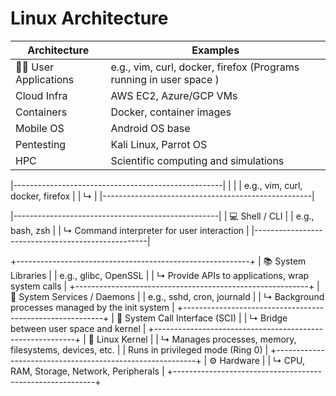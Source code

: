 # Linux Architecture



| Architecture | Examples |
|----------|----------|
| 🧑‍💻 User Applications | e.g., vim, curl, docker, firefox (Programs running in user space ) |
| Cloud Infra | AWS EC2, Azure/GCP VMs |
| Containers | Docker, container images |
| Mobile OS | Android OS base |
| Pentesting | Kali Linux, Parrot OS |
| HPC | Scientific computing and simulations |

|----------------------------------------------------|
|                   |
| e.g., vim, curl, docker, firefox                   |
| ↳                   |
|----------------------------------------------------|

|---------------------------------------------------|
| 💻 Shell / CLI                                   | 
| e.g., bash, zsh                                  |
| ↳ Command interpreter for user interaction        |
|---------------------------------------------------|

+----------------------------------------------------------+
| 📚 System Libraries                                       |
| e.g., glibc, OpenSSL                                      |
| ↳ Provide APIs to applications, wrap system calls        |
+----------------------------------------------------------+
| 👤 System Services / Daemons                              |
| e.g., sshd, cron, journald                                |
| ↳ Background processes managed by the init system        |
+----------------------------------------------------------+
| 🧰 System Call Interface (SCI)                            |
| ↳ Bridge between user space and kernel                   |
+----------------------------------------------------------+
| 🧠 Linux Kernel                                           |
| ↳ Manages processes, memory, filesystems, devices, etc.  |
| Runs in privileged mode (Ring 0)                         |
+----------------------------------------------------------+
| ⚙️ Hardware                                               |
| ↳ CPU, RAM, Storage, Network, Peripherals                |
+----------------------------------------------------------+
